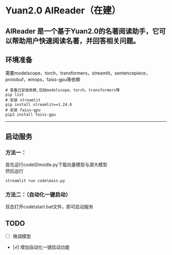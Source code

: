 # Yuan2.0 AIReader（在建）
AIReader 是一个基于Yuan2.0的名著阅读助手，它可以帮助用户快速阅读名著，并回答相关问题。
---
## 环境准备  
需要modelscope，torch，transformers，streamlit，sentencepiece，protobuf，einops，faiss-gpu等依赖
```Shell
# 查看已安装依赖,包括modelscope，torch，transformers等
pip list
# 安装 streamlit
pip install streamlit==1.24.0
# 安装 faiss-gpu
pip3 install faiss-gpu
```
---

## 启动服务
### 方法一：
首先运行code\Dmodle.py下载向量模型与源大模型  
然后运行
```Shell
streamlit run code\main.py
```

### 方法二：（自动化一键启动）
双击打开code\start.bat文件，即可启动服务

## TODO
- [ ] 微调模型
- [√] 增加自动化一键启动功能